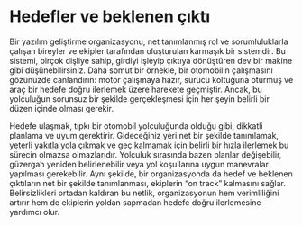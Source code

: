 # Hedefler ve beklenen çıktı

Bir yazılım geliştirme organizasyonu, net tanımlanmış rol ve sorumluluklarla çalışan bireyler ve ekipler tarafından oluşturulan karmaşık bir sistemdir. Bu sistemi, birçok dişliye sahip, girdiyi işleyip çıktıya dönüştüren dev bir makine gibi düşünebilirsiniz. Daha somut bir örnekle, bir otomobilin çalışmasını gözünüzde canlandırın: motor çalışmaya hazır, sürücü koltuğuna oturmuş ve araç bir hedefe doğru ilerlemek üzere harekete geçmiştir. Ancak, bu yolculuğun sorunsuz bir şekilde gerçekleşmesi için her şeyin belirli bir düzen içinde olması gerekir.

Hedefe ulaşmak, tıpkı bir otomobil yolculuğunda olduğu gibi, dikkatli planlama ve uyum gerektirir. Gideceğiniz yeri net bir şekilde tanımlamak, yeterli yakıtla yola çıkmak ve geç kalmamak için belirli bir hızla ilerlemek bu sürecin olmazsa olmazlarıdır. Yolculuk sırasında bazen planlar değişebilir, güzergah yeniden belirlenebilir veya yol koşullarına uygun manevralar yapılması gerekebilir. Aynı şekilde, bir organizasyonda da hedef ve beklenen çıktıların net bir şekilde tanımlanması, ekiplerin “on track” kalmasını sağlar. Belirsizlikleri ortadan kaldıran bu netlik, organizasyonun hem verimliliğini artırır hem de ekiplerin yoldan sapmadan hedefe doğru ilerlemesine yardımcı olur.
